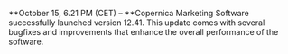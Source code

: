 **October 15, 6.21 PM (CET) – **Copernica Marketing Software
successfully launched version 12.41. This update comes with several
bugfixes and improvements that enhance the overall performance of the
software. 
